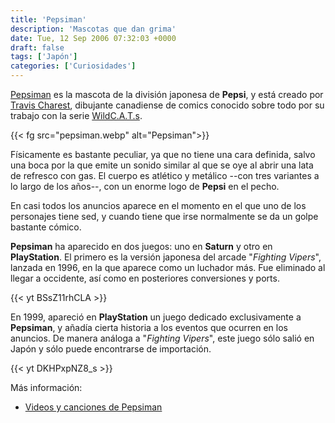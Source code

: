 ```yaml
---
title: 'Pepsiman'
description: 'Mascotas que dan grima'
date: Tue, 12 Sep 2006 07:32:03 +0000
draft: false
tags: ['Japón']
categories: ['Curiosidades']
---
```


[Pepsiman](http://en.wikipedia.org/wiki/Pepsiman) es la mascota de la división japonesa de **Pepsi**, y está creado por [Travis Charest](http://en.wikipedia.org/wiki/Travis_Charest), dibujante canadiense de comics conocido sobre todo por su trabajo con la serie [WildC.A.T.s](http://en.wikipedia.org/wiki/WildC.A.T.s).

{{< fg src="pepsiman.webp" alt="Pepsiman">}}

Físicamente es bastante peculiar, ya que no tiene una cara definida, salvo una boca por la que emite un sonido similar al que se oye al abrir una lata de refresco con gas. El cuerpo es atlético y metálico --con tres variantes a lo largo de los años--, con un enorme logo de **Pepsi** en el pecho.

En casi todos los anuncios aparece en el momento en el que uno de los personajes tiene sed, y cuando tiene que irse normalmente se da un golpe bastante cómico.

**Pepsiman** ha aparecido en dos juegos: uno en **Saturn** y otro en **PlayStation**. El primero es la versión japonesa del arcade "_Fighting Vipers_", lanzada en 1996, en la que aparece como un luchador más. Fue eliminado al llegar a occidente, así como en posteriores conversiones y ports.

{{< yt BSsZ11rhCLA >}}

En 1999, apareció en **PlayStation** un juego dedicado exclusivamente a **Pepsiman**, y añadía cierta historia a los eventos que ocurren en los anuncios. De manera análoga a "_Fighting Vipers_", este juego sólo salió en Japón y sólo puede encontrarse de importación.

{{< yt DKHPxpNZ8_s >}}

Más información:

*   [Videos y canciones de Pepsiman](http://www.secretspain.org/pepsiman.html)